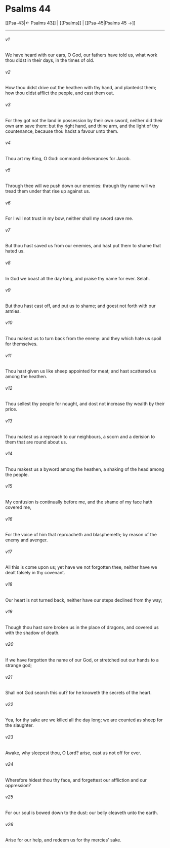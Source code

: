 # Psalms 44

[[Psa-43|← Psalms 43]] | [[Psalms]] | [[Psa-45|Psalms 45 →]]
***

###### v1
We have heard with our ears, O God, our fathers have told us, what work thou didst in their days, in the times of old.
###### v2
How thou didst drive out the heathen with thy hand, and plantedst them; how thou didst afflict the people, and cast them out.
###### v3
For they got not the land in possession by their own sword, neither did their own arm save them: but thy right hand, and thine arm, and the light of thy countenance, because thou hadst a favour unto them.
###### v4
Thou art my King, O God: command deliverances for Jacob.
###### v5
Through thee will we push down our enemies: through thy name will we tread them under that rise up against us.
###### v6
For I will not trust in my bow, neither shall my sword save me.
###### v7
But thou hast saved us from our enemies, and hast put them to shame that hated us.
###### v8
In God we boast all the day long, and praise thy name for ever. Selah.
###### v9
But thou hast cast off, and put us to shame; and goest not forth with our armies.
###### v10
Thou makest us to turn back from the enemy: and they which hate us spoil for themselves.
###### v11
Thou hast given us like sheep appointed for meat; and hast scattered us among the heathen.
###### v12
Thou sellest thy people for nought, and dost not increase thy wealth by their price.
###### v13
Thou makest us a reproach to our neighbours, a scorn and a derision to them that are round about us.
###### v14
Thou makest us a byword among the heathen, a shaking of the head among the people.
###### v15
My confusion is continually before me, and the shame of my face hath covered me,
###### v16
For the voice of him that reproacheth and blasphemeth; by reason of the enemy and avenger.
###### v17
All this is come upon us; yet have we not forgotten thee, neither have we dealt falsely in thy covenant.
###### v18
Our heart is not turned back, neither have our steps declined from thy way;
###### v19
Though thou hast sore broken us in the place of dragons, and covered us with the shadow of death.
###### v20
If we have forgotten the name of our God, or stretched out our hands to a strange god;
###### v21
Shall not God search this out? for he knoweth the secrets of the heart.
###### v22
Yea, for thy sake are we killed all the day long; we are counted as sheep for the slaughter.
###### v23
Awake, why sleepest thou, O Lord? arise, cast us not off for ever.
###### v24
Wherefore hidest thou thy face, and forgettest our affliction and our oppression?
###### v25
For our soul is bowed down to the dust: our belly cleaveth unto the earth.
###### v26
Arise for our help, and redeem us for thy mercies’ sake. 
